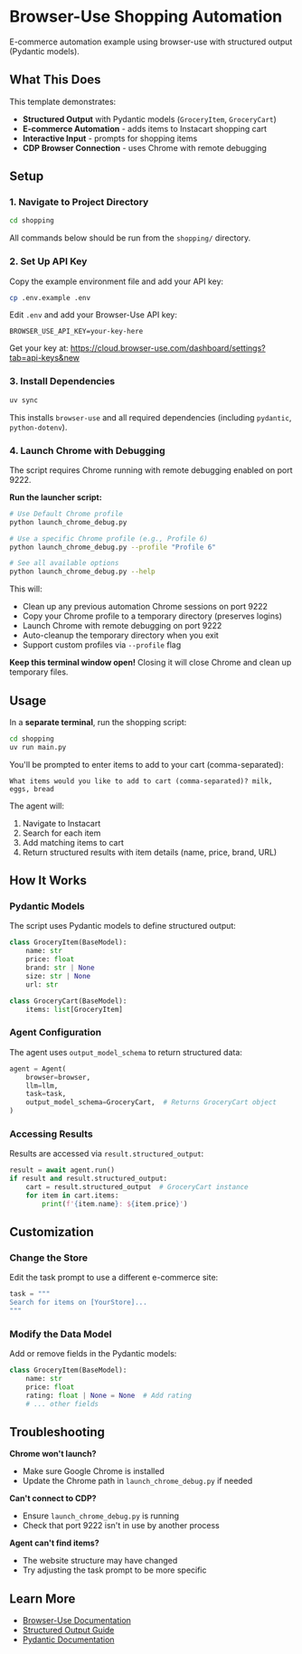 # Browser-Use Shopping Automation

E-commerce automation example using browser-use with structured output (Pydantic models).

## What This Does

This template demonstrates:
- **Structured Output** with Pydantic models (`GroceryItem`, `GroceryCart`)
- **E-commerce Automation** - adds items to Instacart shopping cart
- **Interactive Input** - prompts for shopping items
- **CDP Browser Connection** - uses Chrome with remote debugging

## Setup

### 1. Navigate to Project Directory

```bash
cd shopping
```

All commands below should be run from the `shopping/` directory.

### 2. Set Up API Key

Copy the example environment file and add your API key:

```bash
cp .env.example .env
```

Edit `.env` and add your Browser-Use API key:
```
BROWSER_USE_API_KEY=your-key-here
```

Get your key at: https://cloud.browser-use.com/dashboard/settings?tab=api-keys&new

### 3. Install Dependencies

```bash
uv sync
```

This installs `browser-use` and all required dependencies (including `pydantic`, `python-dotenv`).

### 4. Launch Chrome with Debugging

The script requires Chrome running with remote debugging enabled on port 9222.

**Run the launcher script:**
```bash
# Use Default Chrome profile
python launch_chrome_debug.py

# Use a specific Chrome profile (e.g., Profile 6)
python launch_chrome_debug.py --profile "Profile 6"

# See all available options
python launch_chrome_debug.py --help
```

This will:
- Clean up any previous automation Chrome sessions on port 9222
- Copy your Chrome profile to a temporary directory (preserves logins)
- Launch Chrome with remote debugging on port 9222
- Auto-cleanup the temporary directory when you exit
- Support custom profiles via `--profile` flag

**Keep this terminal window open!** Closing it will close Chrome and clean up temporary files.

## Usage

In a **separate terminal**, run the shopping script:

```bash
cd shopping
uv run main.py
```

You'll be prompted to enter items to add to your cart (comma-separated):
```
What items would you like to add to cart (comma-separated)? milk, eggs, bread
```

The agent will:
1. Navigate to Instacart
2. Search for each item
3. Add matching items to cart
4. Return structured results with item details (name, price, brand, URL)

## How It Works

### Pydantic Models

The script uses Pydantic models to define structured output:

```python
class GroceryItem(BaseModel):
    name: str
    price: float
    brand: str | None
    size: str | None
    url: str

class GroceryCart(BaseModel):
    items: list[GroceryItem]
```

### Agent Configuration

The agent uses `output_model_schema` to return structured data:

```python
agent = Agent(
    browser=browser,
    llm=llm,
    task=task,
    output_model_schema=GroceryCart,  # Returns GroceryCart object
)
```

### Accessing Results

Results are accessed via `result.structured_output`:

```python
result = await agent.run()
if result and result.structured_output:
    cart = result.structured_output  # GroceryCart instance
    for item in cart.items:
        print(f'{item.name}: ${item.price}')
```

## Customization

### Change the Store

Edit the task prompt to use a different e-commerce site:
```python
task = """
Search for items on [YourStore]...
"""
```

### Modify the Data Model

Add or remove fields in the Pydantic models:
```python
class GroceryItem(BaseModel):
    name: str
    price: float
    rating: float | None = None  # Add rating
    # ... other fields
```

## Troubleshooting

**Chrome won't launch?**
- Make sure Google Chrome is installed
- Update the Chrome path in `launch_chrome_debug.py` if needed

**Can't connect to CDP?**
- Ensure `launch_chrome_debug.py` is running
- Check that port 9222 isn't in use by another process

**Agent can't find items?**
- The website structure may have changed
- Try adjusting the task prompt to be more specific

## Learn More

- [Browser-Use Documentation](https://docs.browser-use.com)
- [Structured Output Guide](https://docs.browser-use.com/customize/agent/output-format)
- [Pydantic Documentation](https://docs.pydantic.dev)
